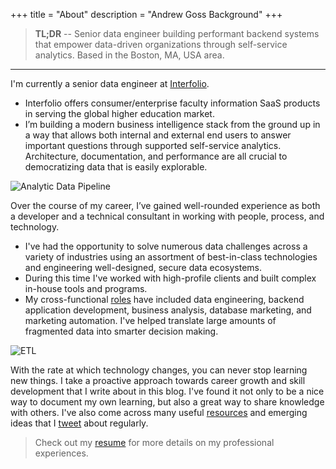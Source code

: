 +++
title = "About"
description = "Andrew Goss Background"
+++
> <b>TL;DR</b> -- Senior data engineer building performant backend systems that empower data-driven organizations through self-service analytics. Based in the Boston, MA, USA area.

<hr>

I'm currently a senior data engineer at <a href="https://www.interfolio.com" target="_blank">Interfolio</a>.

* Interfolio offers consumer/enterprise faculty information SaaS products in serving the global higher education market.
* I’m building a modern business intelligence stack from the ground up in a way that allows both internal and external end users to answer important questions through supported self-service analytics. Architecture, documentation, and performance are all crucial to democratizing data that is easily explorable.

![Analytic Data Pipeline](/img/data_pipeline.png "Analytic Data Pipeline")

Over the course of my career, I’ve gained well-rounded experience as both a developer and a technical consultant in working with people, process, and technology.

* I've had the opportunity to solve numerous data challenges across a variety of industries using an assortment of best-in-class technologies and engineering well-designed, secure data ecosystems.
* During this time I've worked with high-profile clients and built complex in-house tools and programs.
* My cross-functional <a href="/resume/#work_experience">roles</a> have included data engineering, backend application development, business analysis, database marketing, and marketing automation. I've helped translate large amounts of fragmented data into smarter decision making.

![ETL](/img/etl.png "ETL")

With the rate at which technology changes, you can never stop learning new things. I take a proactive approach towards career growth and skill development that I write about in this blog. I've found it not only to be a nice way to document my own learning, but also a great way to share knowledge with others. I've also come across many useful <a href="/resources">resources</a> and emerging ideas that I <a href="https://twitter.com/andrewrgoss" target="_blank">tweet</a> about regularly.

> Check out my <a href="/resume">resume</a> for more details on my professional experiences.